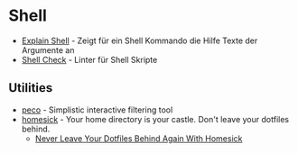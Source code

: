 # Shell


* [Explain Shell](http://explainshell.com/) - Zeigt für ein Shell Kommando die Hilfe Texte der Argumente an
* [Shell Check](http://www.shellcheck.net/) - Linter für Shell Skripte

## Utilities

* [peco](https://github.com/peco/peco) - Simplistic interactive filtering tool
* [homesick](https://github.com/technicalpickles/homesick) - Your home directory is your castle. Don't leave your dotfiles behind.
  * [Never Leave Your Dotfiles Behind Again With Homesick](http://technicalpickles.com/posts/never-leave-your-dotfiles-behind-again-with-homesick/)
